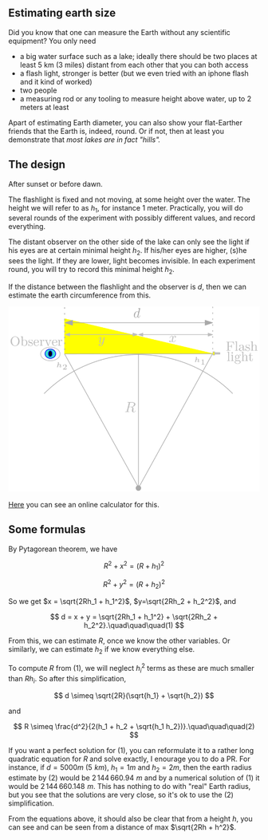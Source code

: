 ## Estimating earth size

Did you know that one can measure the Earth without any scientific equipment? You only need
* a big water surface such as a lake; ideally there should be two places at least 5 km (3 miles) distant from each other that you can both access
* a flash light, stronger is better (but we even tried with an iphone flash and it kind of worked)
* two people
* a measuring rod or any tooling to measure height above water, up to 2 meters at least

Apart of estimating Earth diameter, you can also show your flat-Earther friends that the Earth is, indeed, round. 
Or if not, then at least you demonstrate that *most lakes are in fact "hills".*

## The design

After sunset or before dawn.

The flashlight is fixed and not moving, at some height over the water. The height we will refer to as $h_1$, for instance 1 meter. Practically, you will do several
rounds of the experiment with possibly different values, and record everything.

The distant observer on the other side of the lake can only see the light if his eyes are at certain minimal height $h_2$. 
If his/her eyes are higher, (s)he sees the light. If they are lower, light becomes invisible. In each experiment round, you will try to record this minimal 
height $h_2$.

If the distance between the flashlight and the observer is $d$, then we can estimate the earth circumference from this.

![schema](img/schema.png)

[Here](index.html) you can see an online calculator for this.

## Some formulas

By Pytagorean theorem, we have

$$ R^2 + x^2 = (R+h_1)^2 $$

$$ R^2 + y^2 = (R+h_2)^2  $$

So we get $x = \sqrt{2Rh_1 + h_1^2}$, $y=\sqrt{2Rh_2 + h_2^2}$, and 

$$
d = x + y = \sqrt{2Rh_1 + h_1^2} + \sqrt{2Rh_2 + h_2^2}.\quad\quad\quad(1)
$$

From this, we can estimate $R$, once we know the other variables. Or similarly, we can estimate $h_2$ if we know everything else.

To compute $R$ from (1), we will neglect $h_i^2$ terms as these are much smaller than $Rh_i$. So after this simplification,

$$ d \simeq \sqrt{2R}(\sqrt{h_1} + \sqrt{h_2}) $$

and 

$$ R \simeq \frac{d^2}{2(h_1 + h_2 + \sqrt{h_1 h_2})}.\quad\quad\quad(2) $$

If you want a perfect solution for $(1)$, you can reformulate it to a rather long quadratic equation for $R$ and solve exactly, I enourage you to do a PR.
For instance, if $d = 5000m$ ($5\,\, km$), $h_1 = 1m$ and $h_2 = 2m$, then the earth radius estimate by $(2)$ would be $2\,144\,660.94\,\,m$ and by a numerical solution of $(1)$ it would be $2\,144\,660.148 \,\,m$. This has nothing to do with "real" Earth radius, but you see that the solutions are very close, so it's ok to use the $(2)$ simplification.

From the equations above, it should also be clear that from a height $h$, you can see and can be seen from a distance of max $\sqrt{2Rh + h^2}$.
